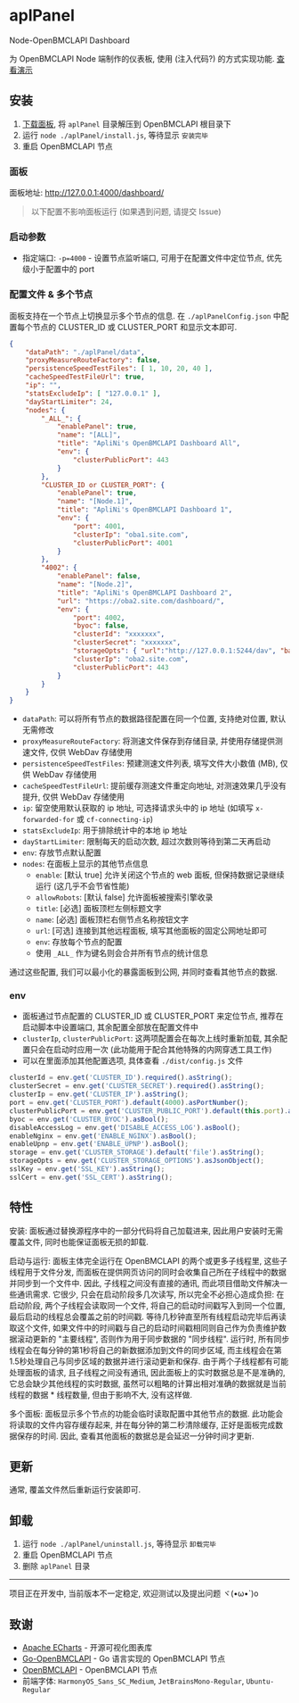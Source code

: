 # aplPanel
Node-OpenBMCLAPI Dashboard

为 OpenBMCLAPI Node 端制作的仪表板, 使用 (注入代码?) 的方式实现功能. [查看演示](https://bmclapi-2-node.ipacel.cc/dashboard/)

## 安装
1. [下载面板](https://github.com/ApliNi/aplPanel/releases), 将 `aplPanel` 目录解压到 OpenBMCLAPI 根目录下
2. 运行 `node ./aplPanel/install.js`, 等待显示 `安装完毕`
3. 重启 OpenBMCLAPI 节点

### 面板
面板地址: http://127.0.0.1:4000/dashboard/

> 以下配置不影响面板运行 (如果遇到问题, 请提交 Issue)

### 启动参数
- 指定端口: `-p=4000` - 设置节点监听端口, 可用于在配置文件中定位节点, 优先级小于配置中的 port

### 配置文件 & 多个节点
面板支持在一个节点上切换显示多个节点的信息.
在 `./aplPanelConfig.json` 中配置每个节点的 CLUSTER_ID 或 CLUSTER_PORT 和显示文本即可.

```json
{
	"dataPath": "./aplPanel/data",
	"proxyMeasureRouteFactory": false,
	"persistenceSpeedTestFiles": [ 1, 10, 20, 40 ],
	"cacheSpeedTestFileUrl": true,
	"ip": "",
	"statsExcludeIp": [ "127.0.0.1" ],
	"dayStartLimiter": 24,
	"nodes": {
		"_ALL_": {
			"enablePanel": true,
			"name": "[ALL]",
			"title": "ApliNi's OpenBMCLAPI Dashboard All",
			"env": {
				"clusterPublicPort": 443
			}
		},
		"CLUSTER_ID or CLUSTER_PORT": {
			"enablePanel": true,
			"name": "[Node.1]",
			"title": "ApliNi's OpenBMCLAPI Dashboard 1",
			"env": {
				"port": 4001,
				"clusterIp": "oba1.site.com",
				"clusterPublicPort": 4001
			}
		},
		"4002": {
			"enablePanel": false,
			"name": "[Node.2]",
			"title": "ApliNi's OpenBMCLAPI Dashboard 2",
			"url": "https://oba2.site.com/dashboard/",
			"env": {
				"port": 4002,
				"byoc": false,
				"clusterId": "xxxxxxx",
				"clusterSecret": "xxxxxxx",
				"storageOpts": { "url":"http://127.0.0.1:5244/dav", "basePath":"pan/OpenBmclApi/download", "username":"username", "password":"password" },
				"clusterIp": "oba2.site.com",
				"clusterPublicPort": 443
			}
		}
	}
}
```

- `dataPath`: 可以将所有节点的数据路径配置在同一个位置, 支持绝对位置, 默认无需修改
- `proxyMeasureRouteFactory`: 将测速文件保存到存储目录, 并使用存储提供测速文件, 仅供 WebDav 存储使用
- `persistenceSpeedTestFiles`: 预建测速文件列表, 填写文件大小数值 (MB), 仅供 WebDav 存储使用
- `cacheSpeedTestFileUrl`: 提前缓存测速文件重定向地址, 对测速效果几乎没有提升, 仅供 WebDav 存储使用
- `ip`: 留空使用默认获取的 ip 地址, 可选择请求头中的 ip 地址 (如填写 `x-forwarded-for` 或 `cf-connecting-ip`)
- `statsExcludeIp`: 用于排除统计中的本地 ip 地址
- `dayStartLimiter`: 限制每天的启动次数, 超过次数则等待到第二天再启动
- `env`: 存放节点默认配置
- `nodes`: 在面板上显示的其他节点信息
	- `enable`: [默认 true] 允许关闭这个节点的 web 面板, 但保持数据记录继续运行 (这几乎不会节省性能)
	- `allowRobots`: [默认 false] 允许面板被搜索引擎收录
	- `title`: [必选] 面板顶栏左侧标题文字
	- `name`: [必选] 面板顶栏右侧节点名称按钮文字
	- `url`: [可选] 连接到其他远程面板, 填写其他面板的固定公网地址即可
	- `env`: 存放每个节点的配置
	- 使用 `_ALL_` 作为键名则会合并所有节点的统计信息

通过这些配置, 我们可以最小化的暴露面板到公网, 并同时查看其他节点的数据.

### env
- 面板通过节点配置的 CLUSTER_ID 或 CLUSTER_PORT 来定位节点, 推荐在启动脚本中设置端口, 其余配置全部放在配置文件中
- `clusterIp`, `clusterPublicPort`: 这两项配置会在每次上线时重新加载, 其余配置只会在启动时应用一次 (此功能用于配合其他特殊的内网穿透工具工作)
- 可以在里面添加其他配置选项, 具体查看 `./dist/config.js` 文件
```js
clusterId = env.get('CLUSTER_ID').required().asString();
clusterSecret = env.get('CLUSTER_SECRET').required().asString();
clusterIp = env.get('CLUSTER_IP').asString();
port = env.get('CLUSTER_PORT').default(4000).asPortNumber();
clusterPublicPort = env.get('CLUSTER_PUBLIC_PORT').default(this.port).asPortNumber();
byoc = env.get('CLUSTER_BYOC').asBool();
disableAccessLog = env.get('DISABLE_ACCESS_LOG').asBool();
enableNginx = env.get('ENABLE_NGINX').asBool();
enableUpnp = env.get('ENABLE_UPNP').asBool();
storage = env.get('CLUSTER_STORAGE').default('file').asString();
storageOpts = env.get('CLUSTER_STORAGE_OPTIONS').asJsonObject();
sslKey = env.get('SSL_KEY').asString();
sslCert = env.get('SSL_CERT').asString();
```

## 特性
安装:
面板通过替换源程序中的一部分代码将自己加载进来, 因此用户安装时无需覆盖文件, 同时也能保证面板无损的卸载.

启动与运行:
面板主体完全运行在 OpenBMCLAPI 的两个或更多子线程里, 这些子线程用于文件分发, 而面板在提供网页访问的同时会收集自己所在子线程中的数据并同步到一个文件中.
因此, 子线程之间没有直接的通讯, 而此项目借助文件解决一些通讯需求. 它很少, 只会在启动阶段多几次读写, 所以完全不必担心造成负担:
在启动阶段, 两个子线程会读取同一个文件, 将自己的启动时间戳写入到同一个位置, 最后启动的线程总会覆盖之前的时间戳.
等待几秒钟直至所有线程启动完毕后再读取这个文件, 如果文件中的时间戳与自己的启动时间戳相同则自己作为负责维护数据滚动更新的 "主要线程", 否则作为用于同步数据的 "同步线程".
运行时, 所有同步线程会在每分钟的第1秒将自己的新数据添加到文件的同步区域, 而主线程会在第1.5秒处理自己与同步区域的数据并进行滚动更新和保存.
由于两个子线程都有可能处理面板的请求, 且子线程之间没有通讯, 因此面板上的实时数据总是不是准确的, 它总会缺少其他线程的实时数据, 虽然可以粗略的计算出相对准确的数据就是当前线程的数据 * 线程数量, 但由于影响不大, 没有这样做.

多个面板:
面板显示多个节点的功能会临时读取配置中其他节点的数据. 此功能会将读取的文件内容存缓存起来, 并在每分钟的第二秒清除缓存, 正好是面板完成数据保存的时间.
因此, 查看其他面板的数据总是会延迟一分钟时间才更新.

## 更新
通常, 覆盖文件然后重新运行安装即可.

## 卸载
1. 运行 `node ./aplPanel/uninstall.js`, 等待显示 `卸载完毕`
2. 重启 OpenBMCLAPI 节点
3. 删除 `aplPanel` 目录

---

项目正在开发中, 当前版本不一定稳定, 欢迎测试以及提出问题 ヾ(•ω•`)o

## 致谢
- [Apache ECharts](https://echarts.apache.org/) - 开源可视化图表库
- [Go-OpenBMCLAPI](https://github.com/LiterMC/go-openbmclapi) - Go 语言实现的 OpenBMCLAPI 节点
- [OpenBMCLAPI](https://github.com/bangbang93/openbmclapi) - OpenBMCLAPI 节点
- 前端字体: `HarmonyOS_Sans_SC_Medium`, `JetBrainsMono-Regular`, `Ubuntu-Regular`
